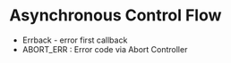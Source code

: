 # Asynchronous Control Flow

- Errback - error first callback
- ABORT_ERR : Error code via Abort Controller